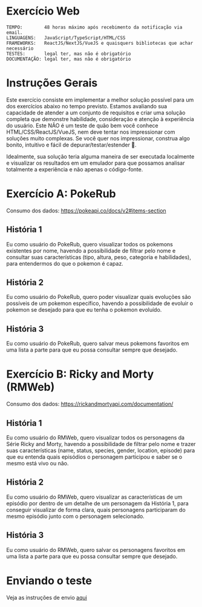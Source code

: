 # Exercício Web

```
TEMPO:        48 horas máximo após recebimento da notificação via email.
LINGUAGENS:   JavaScript/TypeScript/HTML/CSS
FRAMEWORKS:   ReactJS/NextJS/VueJS e quaisquers bibliotecas que achar necessário
TESTES:       legal ter, mas não é obrigatório
DOCUMENTAÇÃO: legal ter, mas não é obrigatório
```

# Instruções Gerais

Este exercício consiste em implementar a melhor solução possível para um dos exercícios abaixo no tempo previsto. Estamos avaliando sua capacidade de atender a um conjunto de requisitos e criar uma solução completa que demonstre habilidade, consideração e atenção à experiência do usuário. Este NÃO é um teste de quão bem você conhece HTML/CSS/ReactJS/VueJS, nem deve tentar nos impressionar com soluções muito complexas. Se você quer nos impressionar, construa algo bonito, intuitivo e fácil de depurar/testar/estender 🫡.

Idealmente, sua solução teria alguma maneira de ser executada localmente e visualizar os resultados em um emulador para que possamos analisar totalmente a experiência e não apenas o código-fonte.

# Exercício A: PokeRub

Consumo dos dados: https://pokeapi.co/docs/v2#items-section

## História 1

Eu como usuário do PokeRub, quero visualizar todos os pokemons existentes por nome, havendo a possibilidade de filtrar pelo nome e consultar suas características (tipo, altura, peso, categoria e habilidades), para entendermos do que o pokemon é capaz.

## História 2

Eu como usuário do PokeRub, quero poder visualizar quais evoluções são possíveis de um pokemon específico, havendo a possibilidade de evoluir o pokemon se desejado para que eu tenha o pokemon evoluído.

## História 3

Eu como usuário do PokeRub, quero salvar meus pokemons favoritos em uma lista a parte para que eu possa consultar sempre que desejado.

# Exercício B: Ricky and Morty (RMWeb)

Consumo dos dados: https://rickandmortyapi.com/documentation/

## História 1

Eu como usuário do RMWeb, quero visualizar todos os personagens da Série Ricky and Morty, havendo a possibilidade de filtrar pelo nome e trazer suas características (name, status, species, gender, location, episode) para que eu entenda quais episódios o personagem participou e saber se o mesmo está vivo ou não.

## História 2

Eu como usuário do RMWeb, quero visualizar as características de um episódio por dentro de um detalhe de um personagem da História 1, para conseguir visualizar de forma clara, quais personagens participaram do mesmo episódio junto com o personagem selecionado.

## História 3

Eu como usuário do RMWeb, quero salvar os personagens favoritos em uma lista a parte para que eu possa consultar sempre que desejado.


# Enviando o teste

Veja as instruções de envio [aqui](https://github.com/rubcube/hiring-exercises/blob/master/README.md)